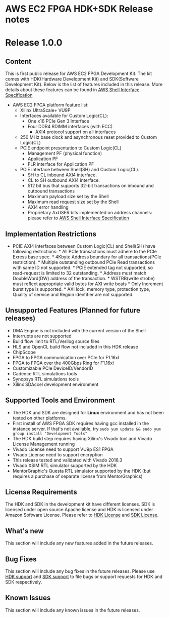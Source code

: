 
# AWS EC2 FPGA HDK+SDK Release notes

# Release 1.0.0

## Content

This is first public release for AWS EC2 FPGA Development Kit. The kit comes with HDK(Hardware Development Kit) and SDK(Software Development Kit). Below is the list of features included in this  release. More details about these features can be found in [AWS Shell Interface Specification]()

*   AWS EC2 FPGA platform feature list:
    *    Xilinx UltraScale+ VU9P
    *    Interfaces available for Custom Logic(CL):
          *    One x16 PCIe Gen 3 Interface
          *    Four DDR4 RDIMM interfaces (with ECC)
               *    AXI4 protocol support on all interfaces
    *  	250 MHz base clock and asynchronous reset provided to Custom Logic(CL)
    *    PCIE endpoint presentation to Custom Logic(CL)
         *    Management PF (physical function)
         *    Application PF
         *    FLR interface for Application PF
    *    PCIE interface between Shell(SH) and Custom Logic(CL).
         *    SH to CL inbound AXI4 interface.
         *    CL to SH outbound AXI4 interface.
         *    512 bit bus that supports 32-bit transactions on inbound and outbound transactions
         *    Maximum payload size set by the Shell
         *    Maximum read request size set by the Shell
         *    AXI4 error handling
         *    Proprietary AxUSER bits implemented on address channels: please refer to [AWS Shell Interface Specification]()        

## Implementation Restrictions

*    PCIE AXI4 interfaces between Custom Logic(CL) and Shell(SH) have following restrictions:
    *    All PCIe transactions must adhere to the PCIe Exress base spec.
    *    4Kbyte Address boundary for all transactions(PCIe restriction).
    *    Multiple outstanding outbound PCIe Read transactions with same ID not supported.
    *    PCIE extended tag not supported, so read-request is limited to 32 outstanding.
    *    Address must match DoubleWord(DW) address of the transaction.
    *    WSTRB(write strobe) must reflect appropriate valid bytes for AXI write beats
    *    Only Increment burst type is supported.
    *    AXI lock, memory type, protection type, Quality of service and Region identifier are not supported.

## Unsupported Features (Planned for future releases)

* DMA Engine is not included with the current version of the Shell
* Interrupts are not supported
* Build flow limit to RTL/Verilog source files
* HLS and OpenCL build flow not included in this HDK release
* ChipScope
* FPGA to FPGA communication over PCIe for F1.16xl
* FPGA to FPGA over the 400Gbps Ring for F1.16xl
* Customizable PCIe DeviceID/VendorID
* Cadence RTL simulations tools
* Synopsys RTL simulations tools
* Xilinx SDAccel development environment

## Supported Tools and Environment

* The HDK and SDK are designed for **Linux** environment and has not been tested on other platforms.
* First install of AWS FPGA SDK requires having gcc installed in the instance server. If that's not available, try `sudo yum update && sudo yum group install "Development Tools"`
* The HDK build step requires having Xilinx's Vivado tool and Vivado License Management running
* Vivado License need to support VU9p ES1 FPGA
* Vivado License need to support encryption
* This release tested and validated with Vivado 2016.3
* Vivado XSIM RTL simulator supported by the HDK
* MentorGraphic's Questa RTL simulator supported by the HDK (but requires a purchase of separate license from MentorGraphics)

## License Requirements

The HDK and SDK in the development kit have different licenses. SDK is licensed under open source Apache license and HDK is licensed under Amazon Software License. Please refer to [HDK License](./hdk/LICENSE.txt) and [SDK License](./sdk/LICENSE.txt).

## What's new

This section will include any new features added in the future releases.

## Bug Fixes

This section will include any bug fixes in the future releases.
Please use [HDK support]() and [SDK support]() to file bugs or support requests for HDK and SDK respectively.

## Known Issues

This section will include any known issues in the future releases.


